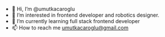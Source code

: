 - 👋 Hi, I’m @umutkacaroglu
- 👀 I’m interested in frontend developer and robotics designer.
- 🌱 I’m currently learning full stack frontend developer
- 📫 How to reach me umutkacaroglu@gmail.com

<!---
umutkacaroglu/umutkacaroglu is a ✨ special ✨ repository because its `README.md` (this file) appears on your GitHub profile.
You can click the Preview link to take a look at your changes.
--->
